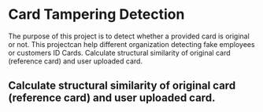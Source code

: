 # Card Tampering Detection

The purpose of this project is to detect whether a provided card is original or not. This projectcan help different organization detecting fake employees or customers ID Cards.
Calculate structural similarity of original card (reference card) and user uploaded card.

## Calculate structural similarity of original card (reference card) and user uploaded card.
